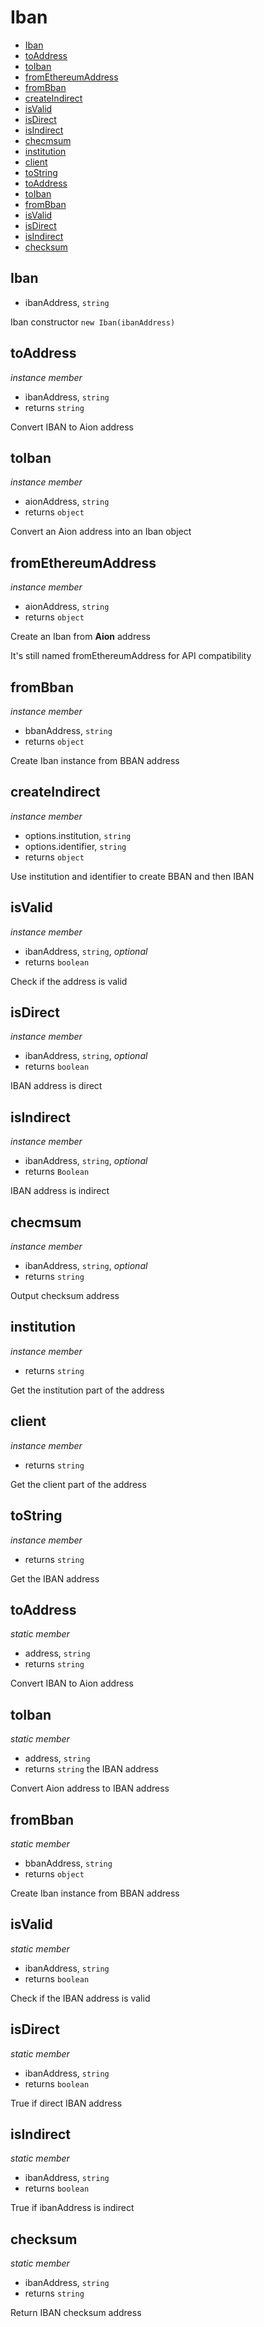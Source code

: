 # Iban

+ [Iban](#Iban)
+ [toAddress](#toAddress)
+ [toIban](#toIban)
+ [fromEthereumAddress](#fromEthereumAddress)
+ [fromBban](#fromBban)
+ [createIndirect](#createIndirect)
+ [isValid](#isValid)
+ [isDirect](#isDirect)
+ [isIndirect](#isIndirect)
+ [checmsum](#checmsum)
+ [institution](#institution)
+ [client](#client)
+ [toString](#toString)
+ [toAddress](#toAddress)
+ [toIban](#toIban)
+ [fromBban](#fromBban)
+ [isValid](#isValid)
+ [isDirect](#isDirect)
+ [isIndirect](#isIndirect)
+ [checksum](#checksum)

## Iban

+ ibanAddress, `string`

Iban constructor `new Iban(ibanAddress)`

## toAddress

*instance member*

+ ibanAddress, `string`
+ returns `string` 

Convert IBAN to Aion address

## toIban

*instance member*

+ aionAddress, `string`
+ returns `object` 

Convert an Aion address into an Iban object

## fromEthereumAddress

*instance member*

+ aionAddress, `string`
+ returns `object` 

Create an Iban from **Aion** address

It's still named fromEthereumAddress for API compatibility

## fromBban

*instance member*

+ bbanAddress, `string`
+ returns `object` 

Create Iban instance from BBAN address

## createIndirect

*instance member*

+ options.institution, `string`
+ options.identifier, `string`
+ returns `object` 

Use institution and identifier to create BBAN and then IBAN

## isValid

*instance member*

+ ibanAddress, `string`, *optional*
+ returns `boolean` 

Check if the address is valid

## isDirect

*instance member*

+ ibanAddress, `string`, *optional*
+ returns `boolean` 

IBAN address is direct

## isIndirect

*instance member*

+ ibanAddress, `string`, *optional*
+ returns `Boolean` 

IBAN address is indirect

## checmsum

*instance member*

+ ibanAddress, `string`, *optional*
+ returns `string` 

Output checksum address

## institution

*instance member*

+ returns `string` 

Get the institution part of the address

## client

*instance member*

+ returns `string` 

Get the client part of the address

## toString

*instance member*

+ returns `string` 

Get the IBAN address

## toAddress

*static member*

+ address, `string`
+ returns `string` 

Convert IBAN to Aion address

## toIban

*static member*

+ address, `string`
+ returns `string` the IBAN address

Convert Aion address to IBAN address

## fromBban

*static member*

+ bbanAddress, `string`
+ returns `object` 

Create Iban instance from BBAN address

## isValid

*static member*

+ ibanAddress, `string`
+ returns `boolean` 

Check if the IBAN address is valid

## isDirect

*static member*

+ ibanAddress, `string`
+ returns `boolean` 

True if direct IBAN address

## isIndirect

*static member*

+ ibanAddress, `string`
+ returns `boolean` 

True if ibanAddress is indirect

## checksum

*static member*

+ ibanAddress, `string`
+ returns `string` 

Return IBAN checksum address

